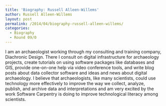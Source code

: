 ```yaml
---
title: 'Biography: Russell Alleen-Willems'
author: Russell Alleen-Willems
layout: post
permalink: /2014/04/biography-russell-alleen-willems/
categories:
  - Biography
  - Round 09/0
---
```

<p align="left">
  I am an archaeologist working through my consulting and training company, Diachronic Design. There I consult on digital infrastructure for archaeology projects, create tutorials on using software packages like databases and GIS, provide one-on-one help via video conference tools, and write blog posts about data collector software and ideas and news about digital archaeology. I believe that archaeologists, like many scientists, could use technology more effectively to improve the way we collect, analyze, publish, and archive data and interpretations and am very excited by the work Software Carpentry is doing to improve technological literacy among scientists.
</p>